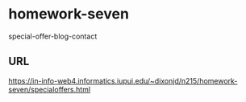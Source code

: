 # homework-seven

special-offer-blog-contact

## URL

https://in-info-web4.informatics.iupui.edu/~dixonjd/n215/homework-seven/specialoffers.html
